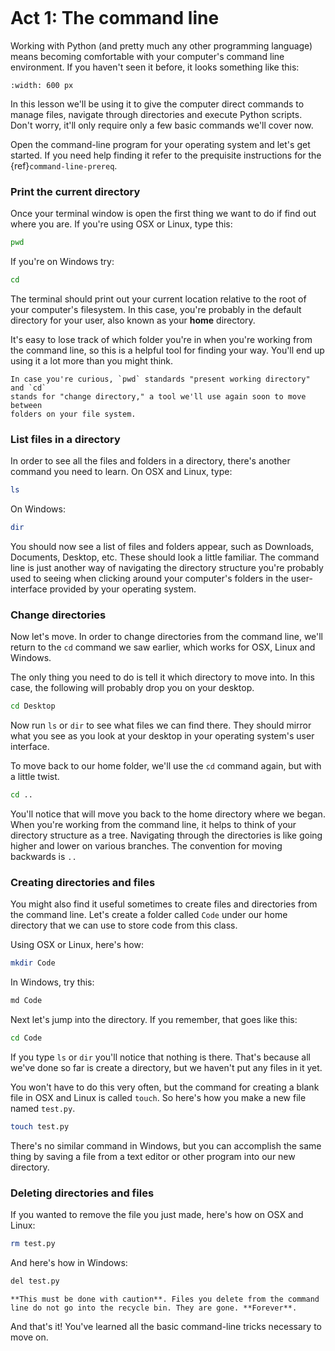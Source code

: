 ```{include} _templates/nav.html
```

# Act 1: The command line

Working with Python (and pretty much any other programming language)
means becoming comfortable with your computer's command line
environment. If you haven't seen it before, it looks something like
this:

```{figure} _static/img/terminal.png
:width: 600 px
```

In this lesson we'll be using it to give the computer direct commands to manage files, navigate through directories and execute Python scripts. Don't worry, it'll only require only a few basic commands we'll cover now.

Open the command-line program for your operating system and let's get started.
If you need help finding it refer to the prequisite instructions for the {ref}`command-line-prereq`.

### Print the current directory

Once your terminal window is open the first thing we want to do if find out where you are. If you're using OSX or Linux, type this:

```bash
pwd
```

If you're on Windows try:

```bash
cd
```

The terminal should print out your current location relative to the root of your computer's filesystem. In this case, you're probably in the default directory for your user, also known as your **home** directory.

It's easy to lose track of which folder you're in when
you're working from the command line, so this is a helpful tool for
finding your way. You'll end up using it a lot more than you might think.

```{note}
In case you're curious, `pwd` standards "present working directory" and `cd`
stands for "change directory," a tool we'll use again soon to move between
folders on your file system.
```

### List files in a directory

In order to see all the files and folders in a directory, there's
another command you need to learn.  On OSX and Linux, type:

```bash
ls
```

On Windows:

```bash
dir
```

You should now see a list of files and folders appear, such as Downloads, Documents, Desktop, etc. These should look a little familiar. The command line is just another way of navigating the directory structure you're probably used to seeing when
clicking around your computer's folders in the user-interface provided
by your operating system.

### Change directories

Now let's move. In order to change directories from the command line, we'll
return to the `cd` command we saw earlier, which works for OSX, Linux and Windows.

The only thing you need to do is tell it which directory to move into. In this
case, the following will probably drop you on your desktop.

```bash
cd Desktop
```

Now run `ls` or `dir` to see what files we can find there. They should
mirror what you see as you look at your desktop in your operating system's
user interface.

To move back to our home folder, we'll use the `cd`
command again, but with a little twist.

```bash
cd ..
```

You'll notice that will move you back to the home directory where we began.
When you're working from the command line, it helps to think of your directory structure as a tree. Navigating through the directories is like going higher and lower on various branches. The convention for moving backwards is `..`

### Creating directories and files

You might also find it useful sometimes to create files and directories
from the command line. Let's create a folder called `Code` under our
home directory that we can use to store code from this class.

Using OSX or Linux, here's how:

```bash
mkdir Code
```

In Windows, try this:

```bash
md Code
```

Next let's jump into the directory. If you remember, that goes like this:

```bash
cd Code
```

If you type `ls` or `dir` you'll notice that nothing is there. That's because all we've done so far is create a directory, but we haven't put any files in it yet.

You won't have to do this very often, but the command for
creating a blank file in OSX and Linux is called `touch`. So here's how
you make a new file named `test.py`.

```bash
touch test.py
```

There's no similar command in Windows, but you can accomplish the same thing by saving
a file from a text editor or other program into our new directory.

### Deleting directories and files

If you wanted to remove the file you just made, here's how on OSX and Linux:

```bash
rm test.py
```

And here's how in Windows:

```bash
del test.py
```

```{warning}
**This must be done with caution**. Files you delete from the command line do not go into the recycle bin. They are gone. **Forever**.
```

And that's it! You've learned all the basic command-line tricks necessary to move on.